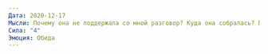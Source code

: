 ```yaml
---
Дата: 2020-12-17
Мысли: Почему она не поддержала со мной разговор? Куда она собралась? Почему накрасила губы?
Сила: "4"
Эмоция: Обида
---
```

